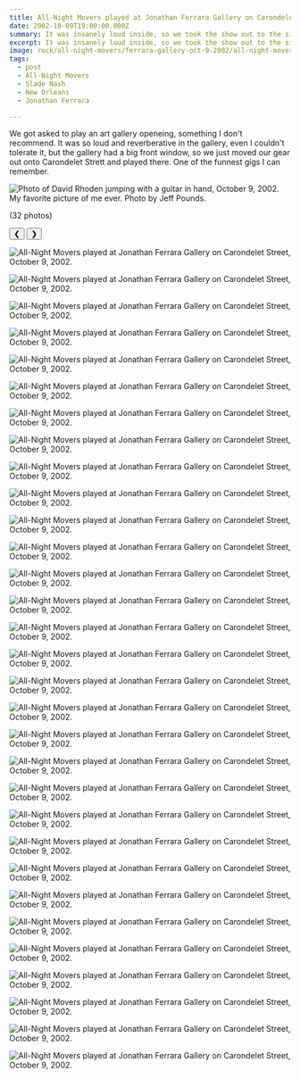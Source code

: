 ```yaml
---
title: All-Night Movers played at Jonathan Ferrara Gallery on Carondelet Street.
date: 2002-10-09T19:00:00.000Z
summary: It was insanely loud inside, so we took the show out to the sidewalk.
excerpt: It was insanely loud inside, so we took the show out to the sidewalk.
image: rock/all-night-movers/ferrara-gallery-oct-9-2002/all-night-movers-ferrara-window-by-jeff-pounds.jpg
tags:
  - post 
  - All-Night Movers
  - Slade Nash
  - New Orleans
  - Jonathan Ferrara

---
```


We got asked to play an art gallery openeing, something I don't recommend. It was so loud and reverberative in the gallery, even I couldn't tolerate it, but the gallery had a big front window, so we just moved our gear out onto Carondelet Strett and played there. One of the funnest gigs I can remember.

![Photo of David Rhoden jumping with a guitar in hand, October 9, 2002.](/static/img/rock/all-night-movers/ferrara-gallery-oct-9-2002/all-night-movers-ferrara-window-by-jeff-pounds.jpg)
My favorite picture of me ever. Photo by Jeff Pounds.

(32 photos)

<div id="viewport">
    <button id="buttonPrevious">&#10094;</button>
    <button id="buttonNext">&#10095;</button>

![All-Night Movers played at Jonathan Ferrara Gallery on Carondelet Street, October 9, 2002.](/static/img/rock/all-night-movers/ferrara-gallery-oct-9-2002/4track-oct-9-2002.jpg "All-Night Movers played at Jonathan Ferrara Gallery on Carondelet Street, October 9, 2002.")

![All-Night Movers played at Jonathan Ferrara Gallery on Carondelet Street, October 9, 2002.](/static/img/rock/all-night-movers/ferrara-gallery-oct-9-2002/daveonly-oct-9-2002.jpg "All-Night Movers played at Jonathan Ferrara Gallery on Carondelet Street, October 9, 2002.")

![All-Night Movers played at Jonathan Ferrara Gallery on Carondelet Street, October 9, 2002.](/static/img/rock/all-night-movers/ferrara-gallery-oct-9-2002/fenderneck-oct-9-2002.jpg "All-Night Movers played at Jonathan Ferrara Gallery on Carondelet Street, October 9, 2002.")

![All-Night Movers played at Jonathan Ferrara Gallery on Carondelet Street, October 9, 2002.](/static/img/rock/all-night-movers/ferrara-gallery-oct-9-2002/inwindow00-oct-9-2002.jpg "All-Night Movers played at Jonathan Ferrara Gallery on Carondelet Street, October 9, 2002.")

![All-Night Movers played at Jonathan Ferrara Gallery on Carondelet Street, October 9, 2002.](/static/img/rock/all-night-movers/ferrara-gallery-oct-9-2002/inwindow01-oct-9-2002.jpg "All-Night Movers played at Jonathan Ferrara Gallery on Carondelet Street, October 9, 2002.")

![All-Night Movers played at Jonathan Ferrara Gallery on Carondelet Street, October 9, 2002.](/static/img/rock/all-night-movers/ferrara-gallery-oct-9-2002/inwindow03-oct-9-2002.jpg "All-Night Movers played at Jonathan Ferrara Gallery on Carondelet Street, October 9, 2002.")

![All-Night Movers played at Jonathan Ferrara Gallery on Carondelet Street, October 9, 2002.](/static/img/rock/all-night-movers/ferrara-gallery-oct-9-2002/inwindow04-oct-9-2002.jpg "All-Night Movers played at Jonathan Ferrara Gallery on Carondelet Street, October 9, 2002.")

![All-Night Movers played at Jonathan Ferrara Gallery on Carondelet Street, October 9, 2002.](/static/img/rock/all-night-movers/ferrara-gallery-oct-9-2002/inwindow06-oct-9-2002.jpg "All-Night Movers played at Jonathan Ferrara Gallery on Carondelet Street, October 9, 2002.")

![All-Night Movers played at Jonathan Ferrara Gallery on Carondelet Street, October 9, 2002.](/static/img/rock/all-night-movers/ferrara-gallery-oct-9-2002/inwindow07-oct-9-2002.jpg "All-Night Movers played at Jonathan Ferrara Gallery on Carondelet Street, October 9, 2002.")

![All-Night Movers played at Jonathan Ferrara Gallery on Carondelet Street, October 9, 2002.](/static/img/rock/all-night-movers/ferrara-gallery-oct-9-2002/inwindow08-oct-9-2002.jpg "All-Night Movers played at Jonathan Ferrara Gallery on Carondelet Street, October 9, 2002.")

![All-Night Movers played at Jonathan Ferrara Gallery on Carondelet Street, October 9, 2002.](/static/img/rock/all-night-movers/ferrara-gallery-oct-9-2002/inwindow09-oct-9-2002.jpg "All-Night Movers played at Jonathan Ferrara Gallery on Carondelet Street, October 9, 2002.")

![All-Night Movers played at Jonathan Ferrara Gallery on Carondelet Street, October 9, 2002.](/static/img/rock/all-night-movers/ferrara-gallery-oct-9-2002/inwindow10-oct-9-2002.jpg "All-Night Movers played at Jonathan Ferrara Gallery on Carondelet Street, October 9, 2002.")

![All-Night Movers played at Jonathan Ferrara Gallery on Carondelet Street, October 9, 2002.](/static/img/rock/all-night-movers/ferrara-gallery-oct-9-2002/inwindow11-oct-9-2002.jpg "All-Night Movers played at Jonathan Ferrara Gallery on Carondelet Street, October 9, 2002.")

![All-Night Movers played at Jonathan Ferrara Gallery on Carondelet Street, October 9, 2002.](/static/img/rock/all-night-movers/ferrara-gallery-oct-9-2002/inwindow12-oct-9-2002.jpg "All-Night Movers played at Jonathan Ferrara Gallery on Carondelet Street, October 9, 2002.")

![All-Night Movers played at Jonathan Ferrara Gallery on Carondelet Street, October 9, 2002.](/static/img/rock/all-night-movers/ferrara-gallery-oct-9-2002/inwindow14-oct-9-2002.jpg "All-Night Movers played at Jonathan Ferrara Gallery on Carondelet Street, October 9, 2002.")

![All-Night Movers played at Jonathan Ferrara Gallery on Carondelet Street, October 9, 2002.](/static/img/rock/all-night-movers/ferrara-gallery-oct-9-2002/inwindow15-oct-9-2002.jpg "All-Night Movers played at Jonathan Ferrara Gallery on Carondelet Street, October 9, 2002.")

![All-Night Movers played at Jonathan Ferrara Gallery on Carondelet Street, October 9, 2002.](/static/img/rock/all-night-movers/ferrara-gallery-oct-9-2002/inwindow16-oct-9-2002.jpg "All-Night Movers played at Jonathan Ferrara Gallery on Carondelet Street, October 9, 2002.")

![All-Night Movers played at Jonathan Ferrara Gallery on Carondelet Street, October 9, 2002.](/static/img/rock/all-night-movers/ferrara-gallery-oct-9-2002/marianmarcus-oct-9-2002.jpg "All-Night Movers played at Jonathan Ferrara Gallery on Carondelet Street, October 9, 2002.")

![All-Night Movers played at Jonathan Ferrara Gallery on Carondelet Street, October 9, 2002.](/static/img/rock/all-night-movers/ferrara-gallery-oct-9-2002/reallight-oct-9-2002.jpg "All-Night Movers played at Jonathan Ferrara Gallery on Carondelet Street, October 9, 2002.")

![All-Night Movers played at Jonathan Ferrara Gallery on Carondelet Street, October 9, 2002.](/static/img/rock/all-night-movers/ferrara-gallery-oct-9-2002/schlitz-oct-9-2002.jpg "All-Night Movers played at Jonathan Ferrara Gallery on Carondelet Street, October 9, 2002.")

![All-Night Movers played at Jonathan Ferrara Gallery on Carondelet Street, October 9, 2002.](/static/img/rock/all-night-movers/ferrara-gallery-oct-9-2002/show1-oct-9-2002.jpg "All-Night Movers played at Jonathan Ferrara Gallery on Carondelet Street, October 9, 2002.")

![All-Night Movers played at Jonathan Ferrara Gallery on Carondelet Street, October 9, 2002.](/static/img/rock/all-night-movers/ferrara-gallery-oct-9-2002/sidewalk1-oct-9-2002.jpg "All-Night Movers played at Jonathan Ferrara Gallery on Carondelet Street, October 9, 2002.")

![All-Night Movers played at Jonathan Ferrara Gallery on Carondelet Street, October 9, 2002.](/static/img/rock/all-night-movers/ferrara-gallery-oct-9-2002/sidewalk2-oct-9-2002.jpg "All-Night Movers played at Jonathan Ferrara Gallery on Carondelet Street, October 9, 2002.")

![All-Night Movers played at Jonathan Ferrara Gallery on Carondelet Street, October 9, 2002.](/static/img/rock/all-night-movers/ferrara-gallery-oct-9-2002/sidewalk4-oct-9-2002.jpg "All-Night Movers played at Jonathan Ferrara Gallery on Carondelet Street, October 9, 2002.")

![All-Night Movers played at Jonathan Ferrara Gallery on Carondelet Street, October 9, 2002.](/static/img/rock/all-night-movers/ferrara-gallery-oct-9-2002/sidewalk5-oct-9-2002.jpg "All-Night Movers played at Jonathan Ferrara Gallery on Carondelet Street, October 9, 2002.")

![All-Night Movers played at Jonathan Ferrara Gallery on Carondelet Street, October 9, 2002.](/static/img/rock/all-night-movers/ferrara-gallery-oct-9-2002/sidewalk6-oct-9-2002.jpg "All-Night Movers played at Jonathan Ferrara Gallery on Carondelet Street, October 9, 2002.")

![All-Night Movers played at Jonathan Ferrara Gallery on Carondelet Street, October 9, 2002.](/static/img/rock/all-night-movers/ferrara-gallery-oct-9-2002/sidewalk7-oct-9-2002.jpg "All-Night Movers played at Jonathan Ferrara Gallery on Carondelet Street, October 9, 2002.")

![All-Night Movers played at Jonathan Ferrara Gallery on Carondelet Street, October 9, 2002.](/static/img/rock/all-night-movers/ferrara-gallery-oct-9-2002/sidewalk8-oct-9-2002.jpg "All-Night Movers played at Jonathan Ferrara Gallery on Carondelet Street, October 9, 2002.")

![All-Night Movers played at Jonathan Ferrara Gallery on Carondelet Street, October 9, 2002.](/static/img/rock/all-night-movers/ferrara-gallery-oct-9-2002/sidewalk9-oct-9-2002.jpg "All-Night Movers played at Jonathan Ferrara Gallery on Carondelet Street, October 9, 2002.")

![All-Night Movers played at Jonathan Ferrara Gallery on Carondelet Street, October 9, 2002.](/static/img/rock/all-night-movers/ferrara-gallery-oct-9-2002/sidewalk10-oct-9-2002.jpg "All-Night Movers played at Jonathan Ferrara Gallery on Carondelet Street, October 9, 2002.")

![All-Night Movers played at Jonathan Ferrara Gallery on Carondelet Street, October 9, 2002.](/static/img/rock/all-night-movers/ferrara-gallery-oct-9-2002/street-oct-9-2002.jpg "All-Night Movers played at Jonathan Ferrara Gallery on Carondelet Street, October 9, 2002.")

</div>
<div id="caption"></div>

